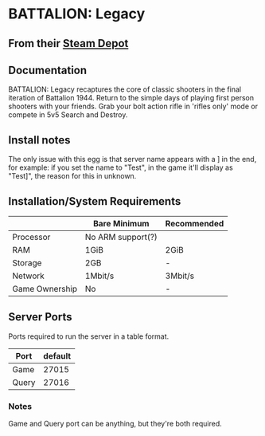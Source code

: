 # BATTALION: Legacy

## From their [Steam Depot](https://steamdb.info/app/805140)

## Documentation

BATTALION: Legacy recaptures the core of classic shooters in the final iteration of Battalion 1944. Return to the simple days of playing first person shooters with your friends. Grab your bolt action rifle in 'rifles only' mode or compete in 5v5 Search and Destroy.
## Install notes

The only issue with this egg is that server name appears with a ] in the end, for example: if you set the name to "Test", in the game it'll display as "Test]", the reason for this in unknown. 
## Installation/System Requirements
<!--Make changes to reflect the server minimum/recommended hardware specs-->
|  | Bare Minimum | Recommended |
|---------|---------|---------|
| Processor | No ARM support(?) | |
| RAM | 1GiB | 2GiB |
| Storage | 2GB | - |
| Network | 1Mbit/s | 3Mbit/s |
| Game Ownership | No | - |

## Server Ports

Ports required to run the server in a table format.

| Port    | default |
|---------|---------|
| Game    | 27015   |
| Query   | 27016   |

### Notes

Game and Query port can be anything, but they're both required.